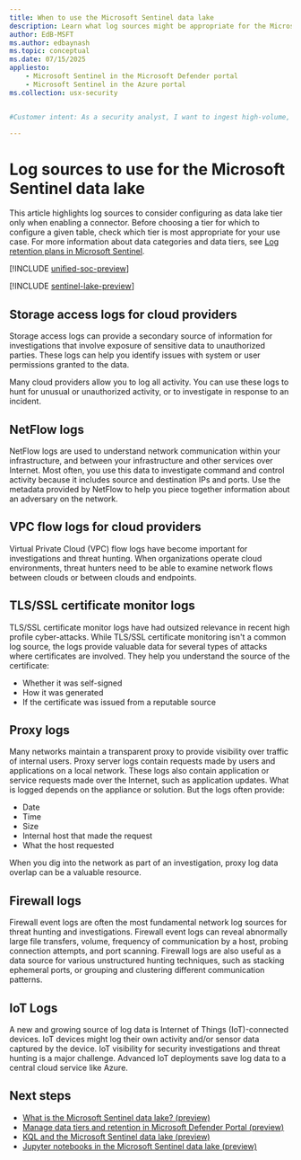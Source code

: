 ```yaml
---
title: When to use the Microsoft Sentinel data lake
description: Learn what log sources might be appropriate for the Microsoft Sentinel data lake and what attributes to look for, to decide about other sources.
author: EdB-MSFT
ms.author: edbaynash
ms.topic: conceptual
ms.date: 07/15/2025
appliesto:
    - Microsoft Sentinel in the Microsoft Defender portal
    - Microsoft Sentinel in the Azure portal
ms.collection: usx-security


#Customer intent: As a security analyst, I want to ingest high-volume, verbose logs into a cost-effective storage solution so that I can enhance my threat hunting and incident investigation capabilities.

---
```

# Log sources to use for the Microsoft Sentinel data lake

This article highlights log sources to consider configuring as data lake tier only when enabling a connector. Before choosing a tier for which to configure a given table, check which tier is most appropriate for your use case. For more information about data categories and data tiers, see [Log retention plans in Microsoft Sentinel](log-plans.md).

[!INCLUDE [unified-soc-preview](includes/unified-soc-preview.md)]

[!INCLUDE [sentinel-lake-preview](includes/sentinel-lake-preview.md)]

## Storage access logs for cloud providers

Storage access logs can provide a secondary source of information for investigations that involve exposure of sensitive data to unauthorized parties. These logs can help you identify issues with system or user permissions granted to the data.

Many cloud providers allow you to log all activity. You can use these logs to hunt for unusual or unauthorized activity, or to investigate in response to an incident.

## NetFlow logs

NetFlow logs are used to understand network communication within your infrastructure, and between your infrastructure and other services over Internet. Most often, you use this data to investigate command and control activity because it includes source and destination IPs and ports. Use the metadata provided by NetFlow to help you piece together information about an adversary on the network.

## VPC flow logs for cloud providers

Virtual Private Cloud (VPC) flow logs have become important for investigations and threat hunting. When organizations operate cloud environments, threat hunters need to be able to examine network flows between clouds or between clouds and endpoints.

## TLS/SSL certificate monitor logs

TLS/SSL certificate monitor logs have had outsized relevance in recent high profile cyber-attacks. While TLS/SSL certificate monitoring isn't a common log source, the logs provide valuable data for several types of attacks where certificates are involved. They help you understand the source of the certificate:

- Whether it was self-signed
- How it was generated
- If the certificate was issued from a reputable source  

## Proxy logs

Many networks maintain a transparent proxy to provide visibility over traffic of internal users. Proxy server logs contain requests made by users and applications on a local network. These logs also contain application or service requests made over the Internet, such as application updates. What is logged depends on the appliance or solution. But the logs often provide:

- Date
- Time
- Size
- Internal host that made the request
- What the host requested

When you dig into the network as part of an investigation, proxy log data overlap can be a valuable resource.

## Firewall logs

Firewall event logs are often the most fundamental network log sources for threat hunting and investigations. Firewall event logs can reveal abnormally large file transfers, volume, frequency of communication by a host, probing connection attempts, and port scanning. Firewall logs are also useful as a data source for various unstructured hunting techniques, such as stacking ephemeral ports, or grouping and clustering different communication patterns.

## IoT Logs

A new and growing source of log data is Internet of Things (IoT)-connected devices. IoT devices might log their own activity and/or sensor data captured by the device. IoT visibility for security investigations and threat hunting is a major challenge. Advanced IoT deployments save log data to a central cloud service like Azure.

## Next steps

- [What is the Microsoft Sentinel data lake? (preview)](datalake/sentinel-lake-overview.md)
- [Manage data tiers and retention in Microsoft Defender Portal (preview)](manage-data-overview.md)
- [KQL and the Microsoft Sentinel data lake (preview)](datalake/kql-overview.md)
- [Jupyter notebooks in the Microsoft Sentinel data lake (preview)](datalake/notebooks-overview.md)

